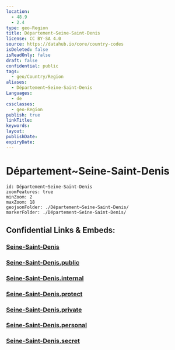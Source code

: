 ```yaml
---
location:
  - 48.9
  - 2.4
type: geo-Region
title: Département~Seine-Saint-Denis
license: CC BY-SA 4.0
source: https://datahub.io/core/country-codes
isDeleted: false
isReadOnly: false
draft: false
confidential: public
tags:
  - geo/Country/Region
aliases:
  - Département~Seine-Saint-Denis
Languages:
  - de
cssclasses:
  - geo-Region
publish: true
linkTitle:
keywords:
layout:
publishDate:
expiryDate:
---
```


# Département~Seine-Saint-Denis

```leaflet
id: Département~Seine-Saint-Denis
zoomFeatures: true 
minZoom: 2 
maxZoom: 18
geojsonFolder: ./Département~Seine-Saint-Denis/
markerFolder: ./Département~Seine-Saint-Denis/
```


## Confidential Links & Embeds: 

### [Seine-Saint-Denis](/_Standards/Earth/Continent/Europe/Europe~West/France/regions~France/Île-de-France/departments~Île-de-France/Seine-Saint-Denis.md) 

### [Seine-Saint-Denis.public](/_public/Earth/Continent/Europe/Europe~West/France/regions~France/Île-de-France/departments~Île-de-France/Seine-Saint-Denis.public.md) 

### [Seine-Saint-Denis.internal](/_internal/Earth/Continent/Europe/Europe~West/France/regions~France/Île-de-France/departments~Île-de-France/Seine-Saint-Denis.internal.md) 

### [Seine-Saint-Denis.protect](/_protect/Earth/Continent/Europe/Europe~West/France/regions~France/Île-de-France/departments~Île-de-France/Seine-Saint-Denis.protect.md) 

### [Seine-Saint-Denis.private](/_private/Earth/Continent/Europe/Europe~West/France/regions~France/Île-de-France/departments~Île-de-France/Seine-Saint-Denis.private.md) 

### [Seine-Saint-Denis.personal](/_personal/Earth/Continent/Europe/Europe~West/France/regions~France/Île-de-France/departments~Île-de-France/Seine-Saint-Denis.personal.md) 

### [Seine-Saint-Denis.secret](/_secret/Earth/Continent/Europe/Europe~West/France/regions~France/Île-de-France/departments~Île-de-France/Seine-Saint-Denis.secret.md)

